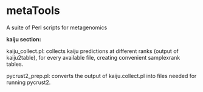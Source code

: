 # metaTools
A suite of Perl scripts for metagenomics

<b>kaiju section:</b>

kaiju_collect.pl: collects kaiju predictions at different ranks (output of kaiju2table), for every available file, creating convenient samplexrank tables.  

pycrust2_prep.pl: converts the output of kaiju.collect.pl into files needed for running pycrust2.  
